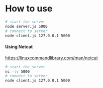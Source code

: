 # How to use

```bash
# start the server
node server.js 5000
# connect to server
node client.js 127.0.0.1 5000
```

#### Using Netcat

https://linuxcommandlibrary.com/man/netcat

```bash
# start the server
nc -lv 5000
# connect to server
node client.js 127.0.0.1 5000
```
